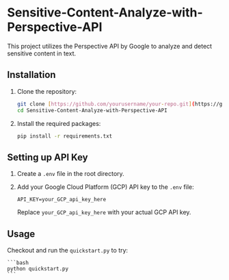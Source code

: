 # Sensitive-Content-Analyze-with-Perspective-API

This project utilizes the Perspective API by Google to analyze and detect sensitive content in text.

## Installation

1. Clone the repository:

    ```bash
    git clone [https://github.com/yourusername/your-repo.git](https://github.com/HaohanTsao/Sensitive-Content-Analyze-with-Perspective-API.git)
    cd Sensitive-Content-Analyze-with-Perspective-API
    ```

2. Install the required packages:

    ```bash
    pip install -r requirements.txt
    ```

## Setting up API Key

1. Create a `.env` file in the root directory.

2. Add your Google Cloud Platform (GCP) API key to the `.env` file:

    ```env
    API_KEY=your_GCP_api_key_here
    ```

    Replace `your_GCP_api_key_here` with your actual GCP API key.

## Usage
Checkout and run the `quickstart.py` to try:

    ```bash
    python quickstart.py
    ```
